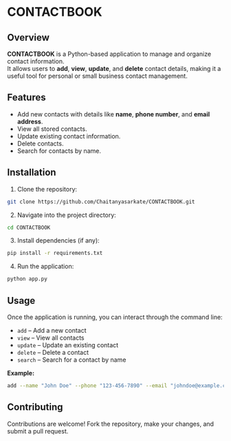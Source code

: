 
# CONTACTBOOK

## Overview

**CONTACTBOOK** is a Python-based application to manage and organize contact information.  
It allows users to **add**, **view**, **update**, and **delete** contact details, making it a useful tool for personal or small business contact management.

## Features

- Add new contacts with details like **name**, **phone number**, and **email address**.
- View all stored contacts.
- Update existing contact information.
- Delete contacts.
- Search for contacts by name.

## Installation

1. Clone the repository:
```bash
git clone https://github.com/Chaitanyasarkate/CONTACTBOOK.git
````

2. Navigate into the project directory:

```bash
cd CONTACTBOOK
```

3. Install dependencies (if any):

```bash
pip install -r requirements.txt
```

4. Run the application:

```bash
python app.py
```

## Usage

Once the application is running, you can interact through the command line:

* `add` – Add a new contact
* `view` – View all contacts
* `update` – Update an existing contact
* `delete` – Delete a contact
* `search` – Search for a contact by name

**Example:**

```bash
add --name "John Doe" --phone "123-456-7890" --email "johndoe@example.com"
```

## Contributing

Contributions are welcome!
Fork the repository, make your changes, and submit a pull request.


 
